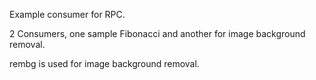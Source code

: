 Example consumer for RPC.

2 Consumers, one sample Fibonacci and another for image background removal.

rembg is used for image background removal.

